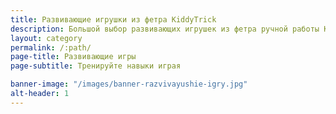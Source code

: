 ```yaml
---
title: Развивающие игрушки из фетра KiddyTrick
description: Большой выбор развивающих игрушек из фетра ручной работы KiddyTrick
layout: category
permalink: /:path/
page-title: Развивающие игры
page-subtitle: Тренируйте навыки играя

banner-image: "/images/banner-razvivayushie-igry.jpg"
alt-header: 1
---
```


